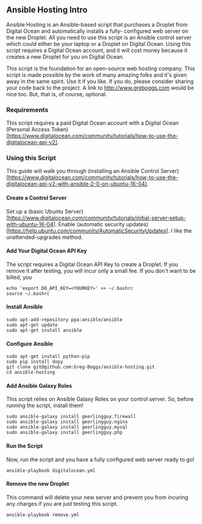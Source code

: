 ## Ansible Hosting Intro

Ansible Hosting is an Ansible-based script that purchases a Droplet from Digital Ocean and automatically installs a fully-
configured web server on the new Droplet. All you need to use this script is an Ansible control server which could either
be your laptop or a Droplet on Digital Ocean. Using this script requires a Digital Ocean account, and it will cost money
because it creates a new Droplet for you on Digital Ocean.

This script is the foundation for an open-source web hosting company. This script is made possible by the work of many
amazing folks and it's given away in the same spirit. Use it if you like. If you do, please consider sharing
your code back to the project. A link to http://www.greboggs.com would be nice too. But, that is, of course, optional.


### Requirements

This script requires a paid Digital Ocean account with a Digital Ocean (Personal Access Token)[https://www.digitalocean.com/community/tutorials/how-to-use-the-digitalocean-api-v2].

### Using this Script

This guide will walk you through (installing an Ansible Control Server)[https://www.digitalocean.com/community/tutorials/how-to-use-the-digitalocean-api-v2-with-ansible-2-0-on-ubuntu-16-04]. 

#### Create a Control Server

Set up a (basic Ubuntu Server)[https://www.digitalocean.com/community/tutorials/initial-server-setup-with-ubuntu-16-04].
Enable (automatic security updates)[https://help.ubuntu.com/community/AutomaticSecurityUpdates]. I like the unattended-upgrades 
 method.
 
#### Add Your Digital Ocean API Key

The script requires a Digital Ocean API Key to create a Droplet. If you remove it after testing, you will incur only a
small fee. If you don't want to be billed, you 

    echo 'export DO_API_KEY=<YOURKEY>' >> ~/.bashrc
    source ~/.bashrc
    
#### Install Ansible

    sudo apt-add-repository ppa:ansible/ansible
    sudo apt-get update
    sudo apt-get install ansible

#### Configure Ansible

    sudo apt-get install python-pip
    sudo pip install dopy
    git clone git@github.com:Greg-Boggs/ansible-hosting.git
    cd ansible-hosting
    
#### Add Ansible Galaxy Roles

This script relies on Ansible Galaxy Roles on your control server. So, before running the script, install them!

    sudo ansible-galaxy install geerlingguy.firewall
    sudo ansible-galaxy install geerlingguy.nginx
    sudo ansible-galaxy install geerlingguy.mysql
    sudo ansible-galaxy install geerlingguy.php
    
#### Run the Script

Now, run the script and you have a fully configured web server ready to go!

    ansible-playbook digitalocean.yml

#### Remove the new Droplet

This command will delete your new server and prevent you from incuring any charges if you are just testing this script.

    ansible-playbook remove.yml
    